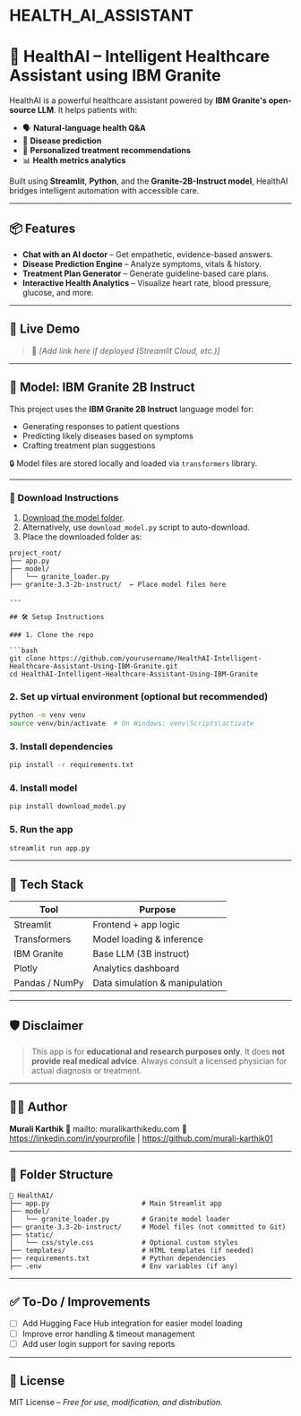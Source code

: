 # HEALTH_AI_ASSISTANT

# 🤖 HealthAI – Intelligent Healthcare Assistant using IBM Granite

HealthAI is a powerful healthcare assistant powered by **IBM Granite's open-source LLM**. It helps patients with:

* 🗣️ **Natural-language health Q\&A**
* 🧫 **Disease prediction**
* 💊 **Personalized treatment recommendations**
* 📊 **Health metrics analytics**

Built using **Streamlit**, **Python**, and the **Granite-2B-Instruct model**, HealthAI bridges intelligent automation with accessible care.

---

## 📦 Features

* **Chat with an AI doctor** – Get empathetic, evidence-based answers.
* **Disease Prediction Engine** – Analyze symptoms, vitals & history.
* **Treatment Plan Generator** – Generate guideline-based care plans.
* **Interactive Health Analytics** – Visualize heart rate, blood pressure, glucose, and more.

---

## 🚀 Live Demo

> 🔗 *\[Add link here if deployed (Streamlit Cloud, etc.)]*

---

## 🧠 Model: IBM Granite 2B Instruct

This project uses the **IBM Granite 2B Instruct** language model for:
- Generating responses to patient questions
- Predicting likely diseases based on symptoms
- Crafting treatment plan suggestions

🔒 Model files are stored locally and loaded via `transformers` library.

---

### 📅 Download Instructions

1. [Download the model folder](https://huggingface.co/ibm-granite/granite-3.3-2b-instruct).
2. Alternatively, use `download_model.py` script to auto-download.
3. Place the downloaded folder as:

```
project_root/
├── app.py
├── model/
│   └── granite_loader.py
├── granite-3.3-2b-instruct/  ← Place model files here

---

## 🛠️ Setup Instructions

### 1. Clone the repo

```bash
git clone https://github.com/yourusername/HealthAI-Intelligent-Healthcare-Assistant-Using-IBM-Granite.git
cd HealthAI-Intelligent-Healthcare-Assistant-Using-IBM-Granite
```

### 2. Set up virtual environment (optional but recommended)

```bash
python -m venv venv
source venv/bin/activate  # On Windows: venv\Scripts\activate
```

### 3. Install dependencies

```bash
pip install -r requirements.txt
```
### 4. Install model

```bash
pip install download_model.py
```

### 5. Run the app

```bash
streamlit run app.py
```

---

## 🧠 Tech Stack

| Tool           | Purpose                        |
| -------------- | ------------------------------ |
| Streamlit      | Frontend + app logic           |
| Transformers   | Model loading & inference      |
| IBM Granite    | Base LLM (3B instruct)         |
| Plotly         | Analytics dashboard            |
| Pandas / NumPy | Data simulation & manipulation |

---

## 🛡️ Disclaimer

> This app is for **educational and research purposes only**.
> It does **not provide real medical advice**. Always consult a licensed physician for actual diagnosis or treatment.

---

## 👨‍💼 Author

**Murali Karthik**
📧 mailto: muralikarthikedu.com
🔗 https://linkedin.com/in/yourprofile | https://github.com/murali-karthik01

---

## 📂 Folder Structure

```
📆 HealthAI/
├── app.py                       # Main Streamlit app
├── model/
│   └── granite_loader.py        # Granite model loader
├── granite-3.3-2b-instruct/     # Model files (not committed to Git)
├── static/
│   └── css/style.css            # Optional custom styles
├── templates/                   # HTML templates (if needed)
├── requirements.txt             # Python dependencies
├── .env                         # Env variables (if any)
```

---

## ✅ To-Do / Improvements

* [ ] Add Hugging Face Hub integration for easier model loading
* [ ] Improve error handling & timeout management
* [ ] Add user login support for saving reports

---

## 📝 License

MIT License – *Free for use, modification, and distribution.*

